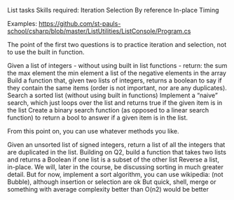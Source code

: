 List tasks
Skills required: 
Iteration
Selection 
By reference
In-place 
Timing 

Examples: https://github.com/st-pauls-school/csharp/blob/master/ListUtilities/ListConsole/Program.cs 

The point of the first two questions is to practice iteration and selection, not to use the built in function. 

Given a list of integers - without using built in list functions - return: 
the sum 
the max element 
the min element
a list of the negative elements in the array
Build a function that, given two lists of integers, returns a boolean to say if they contain the same items (order is not important, nor are any duplicates). 
Search a sorted list (without using built in functions)
Implement a “naive” search, which just loops over the list and returns true if the given item is in the list 
Create a binary search function (as opposed to a linear search function) to return a bool to answer if a given item is in the list.

From this point on, you can use whatever methods you like.
 
Given an unsorted list of signed integers, return a list of all the integers that are duplicated in the list. 
Building on Q2, build a function that takes two lists and returns a Boolean if one list is a subset of the other list
Reverse a list, in-place.
We will, later in the course, be discussing sorting in much greater detail. But for now, implement a sort algorithm, you can use wikipedia: 
(not Bubble), although insertion or selection are ok
But quick, shell, merge or something with average complexity better than O(n2) would be better
